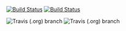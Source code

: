 [![Build Status](https://travis-ci.org/fernandolopez/travis-sandbox.svg?branch=master)](https://travis-ci.org/fernandolopez/travis-sandbox)
[![Build Status](https://travis-ci.org/fernandolopez/travis-sandbox.svg?branch=develop)](https://travis-ci.org/fernandolopez/travis-sandbox)


![Travis (.org) branch](https://img.shields.io/travis/fernandolopez/travis-sandbox/develop?label=Develop%20Build&style=for-the-badge)
![Travis (.org) branch](https://img.shields.io/travis/fernandolopez/travis-sandbox/master?label=Master%20Build&style=for-the-badge)
